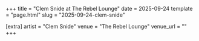 +++
title = "Clem Snide at The Rebel Lounge"
date = 2025-09-24
template = "page.html"
slug = "2025-09-24-clem-snide"

[extra]
artist = "Clem Snide"
venue = "The Rebel Lounge"
venue_url = ""
+++
